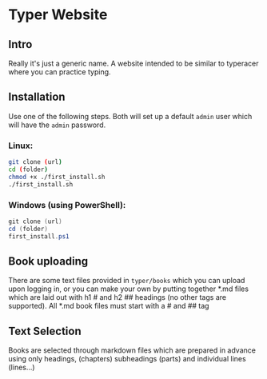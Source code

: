 # Typer Website
## Intro
Really it's just a generic name. A website intended to be similar to typeracer where you can practice typing.
## Installation
Use one of the following steps. Both will set up a default `admin` user which will have the `admin` password.
### Linux:
```sh
git clone (url)
cd (folder)
chmod +x ./first_install.sh
./first_install.sh
```
### Windows (using PowerShell):
```ps1
git clone (url)
cd (folder)
first_install.ps1
```

## Book uploading
There are some text files provided in `typer/books` which you can upload upon logging in, or you can make your own by putting together *.md files which are laid out with h1 # and h2 ## headings (no other tags are supported). All *.md book files must start with a # and ## tag

## Text Selection
Books are selected through markdown files which are prepared in advance using only headings, (chapters) subheadings (parts) and individual lines (lines...)
